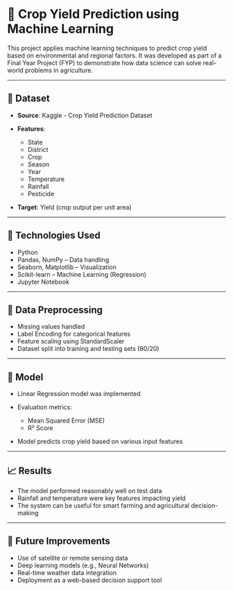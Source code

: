# 🌾 Crop Yield Prediction using Machine Learning

This project applies machine learning techniques to predict crop yield based on environmental and regional factors. It was developed as part of a Final Year Project (FYP) to demonstrate how data science can solve real-world problems in agriculture.

---

## 📁 Dataset

* **Source**: Kaggle - Crop Yield Prediction Dataset
* **Features**:

  * State
  * District
  * Crop
  * Season
  * Year
  * Temperature
  * Rainfall
  * Pesticide
* **Target**: Yield (crop output per unit area)

---

## 🧪 Technologies Used

* Python
* Pandas, NumPy – Data handling
* Seaborn, Matplotlib – Visualization
* Scikit-learn – Machine Learning (Regression)
* Jupyter Notebook

---

## 🧹 Data Preprocessing

* Missing values handled
* Label Encoding for categorical features
* Feature scaling using StandardScaler
* Dataset split into training and testing sets (80/20)

---

## 🤖 Model

* Linear Regression model was implemented
* Evaluation metrics:

  * Mean Squared Error (MSE)
  * R² Score
* Model predicts crop yield based on various input features

---

## 📈 Results

* The model performed reasonably well on test data
* Rainfall and temperature were key features impacting yield
* The system can be useful for smart farming and agricultural decision-making

---

## 🚀 Future Improvements

* Use of satellite or remote sensing data
* Deep learning models (e.g., Neural Networks)
* Real-time weather data integration
* Deployment as a web-based decision support tool

